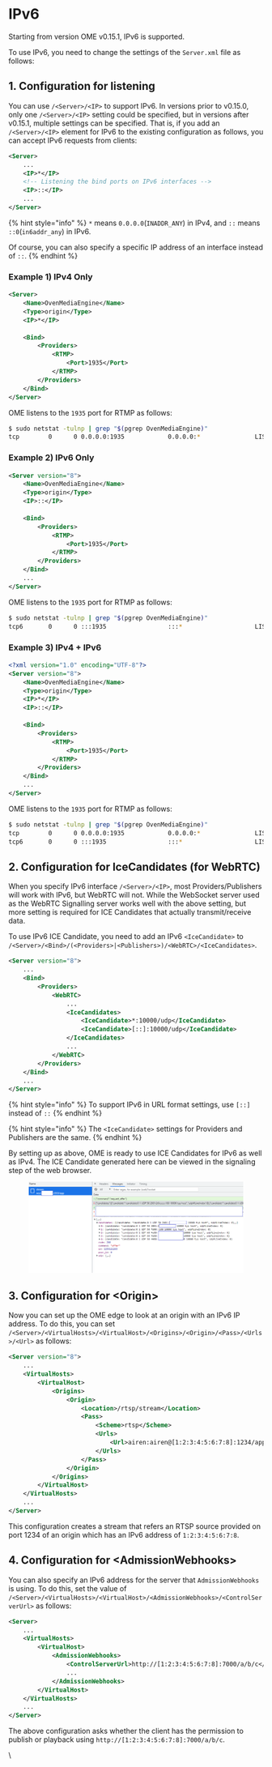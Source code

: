 # IPv6



Starting from version OME v0.15.1, IPv6 is supported.

To use IPv6, you need to change the settings of the `Server.xml` file as follows:

## 1. Configuration for listening

You can use `/<Server>/<IP>` to support IPv6. In versions prior to v0.15.0, only one `/<Server>/<IP>` setting could be specified, but in versions after v0.15.1, multiple settings can be specified. That is, if you add an `/<Server>/<IP>` element for IPv6 to the existing configuration as follows, you can accept IPv6 requests from clients:

```xml
<Server>
    ...
    <IP>*</IP>
    <!-- Listening the bind ports on IPv6 interfaces -->
    <IP>::</IP>
    ...
</Server>
```

{% hint style="info" %}
`*` means `0.0.0.0`(`INADDR_ANY`) in IPv4, and `::` means `::0`(`in6addr_any`) in IPv6.

Of course, you can also specify a specific IP address of an interface instead of `::`.
{% endhint %}

### Example 1) IPv4 Only

```xml
<Server>
    <Name>OvenMediaEngine</Name>
    <Type>origin</Type>
    <IP>*</IP>

    <Bind>
        <Providers>
            <RTMP>
                <Port>1935</Port>
            </RTMP>
        </Providers>
    </Bind>
</Server>
```

OME listens to the `1935` port for RTMP as follows:

```bash
$ sudo netstat -tulnp | grep "$(pgrep OvenMediaEngine)"
tcp        0      0 0.0.0.0:1935            0.0.0.0:*               LISTEN      xxx/OvenMediaEn
```

### Example 2) IPv6 Only

```xml
<Server version="8">
    <Name>OvenMediaEngine</Name>
    <Type>origin</Type>
    <IP>::</IP>

    <Bind>
        <Providers>
            <RTMP>
                <Port>1935</Port>
            </RTMP>
        </Providers>
    </Bind>
    ...
</Server>
```

OME listens to the `1935` port for RTMP as follows:

```bash
$ sudo netstat -tulnp | grep "$(pgrep OvenMediaEngine)"
tcp6       0      0 :::1935                 :::*                    LISTEN      xxx/OvenMediaEn
```

### Example 3) IPv4 + IPv6

```xml
<?xml version="1.0" encoding="UTF-8"?>
<Server version="8">
    <Name>OvenMediaEngine</Name>
    <Type>origin</Type>
    <IP>*</IP>
    <IP>::</IP>

    <Bind>
        <Providers>
            <RTMP>
                <Port>1935</Port>
            </RTMP>
        </Providers>
    </Bind>
    ...
</Server>

```

OME listens to the `1935` port for RTMP as follows:

```bash
$ sudo netstat -tulnp | grep "$(pgrep OvenMediaEngine)"
tcp        0      0 0.0.0.0:1935            0.0.0.0:*               LISTEN      xxx/OvenMediaEn
tcp6       0      0 :::1935                 :::*                    LISTEN      xxx/OvenMediaEn
```



## 2. Configuration for IceCandidates (for WebRTC)

When you specify IPv6 interface `/<Server>/<IP>`, most Providers/Publishers will work with IPv6, but WebRTC will not. While the WebSocket server used as the WebRTC Signalling server works well with the above setting, but more setting is required for ICE Candidates that actually transmit/receive data.

To use IPv6 ICE Candidate, you need to add an IPv6 `<IceCandidate>` to `/<Server>/<Bind>/(<Providers>|<Publishers>)/<WebRTC>/<IceCandidates>`.

```xml
<Server version="8">
    ...
    <Bind>
        <Providers>
            <WebRTC>
                ...
                <IceCandidates>
                    <IceCandidate>*:10000/udp</IceCandidate>
                    <IceCandidate>[::]:10000/udp</IceCandidate>
                </IceCandidates>
                ...
            </WebRTC>
        </Providers>
    </Bind>
    ...
</Server>
```

{% hint style="info" %}
To support IPv6 in URL format settings, use `[::]` instead of `::`
{% endhint %}

{% hint style="info" %}
The `<IceCandidate>` settings for Providers and Publishers are the same.
{% endhint %}

By setting up as above, OME is ready to use ICE Candidates for IPv6 as well as IPv4. The ICE Candidate generated here can be viewed in the signaling step of the web browser.

<figure><img src="../.gitbook/assets/image (3) (1) (1).png" alt=""><figcaption></figcaption></figure>

## 3. Configuration for \<Origin>

Now you can set up the OME edge to look at an origin with an IPv6 IP address. To do this, you can set `/<Server>/<VirtualHosts>/<VirtualHost>/<Origins>/<Origin>/<Pass>/<Urls>/<Url>` as follows:

```xml
<Server version="8">
    ...
    <VirtualHosts>
        <VirtualHost>
            <Origins>
                <Origin>
                    <Location>/rtsp/stream</Location>
                    <Pass>
                        <Scheme>rtsp</Scheme>
                        <Urls>
                            <Url>airen:airen@[1:2:3:4:5:6:7:8]:1234/app/stream</Url>
                        </Urls>
                    </Pass>
                </Origin>
            </Origins>
        </VirtualHost>
    </VirtualHosts>
    ...
</Server>
```

This configuration creates a stream that refers an RTSP source provided on port 1234 of an origin which has an IPv6 address of `1:2:3:4:5:6:7:8`.

## 4. Configuration for \<AdmissionWebhooks>

You can also specify an IPv6 address for the server that `AdmissionWebhooks` is using. To do this, set the value of `/<Server>/<VirtualHosts>/<VirtualHost>/<AdmissionWebhooks>/<ControlServerUrl>` as follows:

```xml
<Server>
    ...
    <VirtualHosts>
        <VirtualHost>
            <AdmissionWebhooks>
                <ControlServerUrl>http://[1:2:3:4:5:6:7:8]:7000/a/b/c</ControlServerUrl>
                ...
            </AdmissionWebhooks>
        </VirtualHost>
    </VirtualHosts>
    ...
</Server>
```

The above configuration asks whether the client has the permission to publish or playback using `http://[1:2:3:4:5:6:7:8]:7000/a/b/c`.

\
